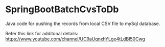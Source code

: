 # SpringBootBatchCvsToDb
Java code for pushing the records from local CSV file to mySql database. 

Refer this link for additonal details: 
https://www.youtube.com/channel/UC9aUqnxhYLge4tLdBI50Cwg

